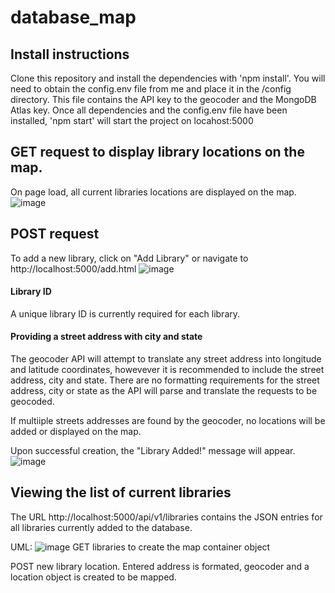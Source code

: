 # database_map

## Install instructions
Clone this repository and install the dependencies with 'npm install'.
You will need to obtain the config.env file from me and place it in the /config directory.  This file contains the API key to the geocoder and the MongoDB Atlas key.
Once all dependencies and the config.env file have been installed, 'npm start' will start the project on locahost:5000

## GET request to display library locations on the map.
On page load, all current libraries locations are displayed on the map.
![image](https://github.com/TimRomanowich/database_map/assets/59593091/b2aabc93-c42f-4280-812f-c64a1550f95f)
## POST request
To add a new library, click on "Add Library" or navigate to http://localhost:5000/add.html
![image](https://github.com/TimRomanowich/database_map/assets/59593091/1f4f844d-9dde-4b53-b4d9-b016401b799d)
#### Library ID
A unique library ID is currently required for each library.  
#### Providing a street address with city and state
The geocoder API will attempt to translate any street address into longitude and latitude coordinates, howevever it is recommended to include the street address, city and state. There are no formatting requirements for the street address, city or state as the API will parse and translate the requests to be geocoded.

If multiiple streets addresses are found by the geocoder, no locations will be added or displayed on the map.


Upon successful creation, the "Library Added!" message will appear.
![image](https://github.com/TimRomanowich/database_map/assets/59593091/8cdcd313-864d-4173-b71f-dcc9f3672562)


## Viewing the list of current libraries 
The URL http://localhost:5000/api/v1/libraries contains the JSON entries for all libraries currently added to the database.


UML:
![image](https://github.com/TimRomanowich/database_map/assets/59593091/bbddd00e-43dd-4eb7-ac6f-73c33de66274)
GET libraries to create the map container object



POST new library location.  Entered address is formated, geocoder and a location object is created to be mapped.



